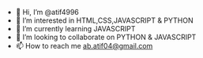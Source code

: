 - 👋 Hi, I’m @atif4996
- 👀 I’m interested in HTML,CSS,JAVASCRIPT & PYTHON
- 🌱 I’m currently learning JAVASCRIPT
- 💞️ I’m looking to collaborate on PYTHON & JAVASCRIPT
- 📫 How to reach me ab.atif04@gmail.com

<!---
atif4996/atif4996 is a ✨ special ✨ repository because its `README.md` (this file) appears on your GitHub profile.
You can click the Preview link to take a look at your changes.
--->
